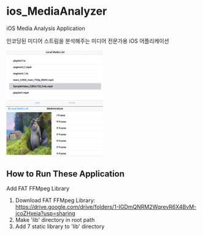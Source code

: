 # ios_MediaAnalyzer
iOS Media Analysis Application

인코딩된 미디어 스트림을 분석해주는 미디어 전문가용 iOS 어플리케이션

<img src="images/mainScreen1.png" width="50%" height="50%">
<img src="images/mainScreen2.png" width="50%" height="50%">

## How to Run These Application
Add FAT FFMpeg Library
1. Download FAT FFMpeg Library: https://drive.google.com/drive/folders/1-IGDmQNRM2WqrevR6X4BvM-jcoZHxeia?usp=sharing
2. Make 'lib' directory in root path
3. Add 7 static library to 'lib' directory